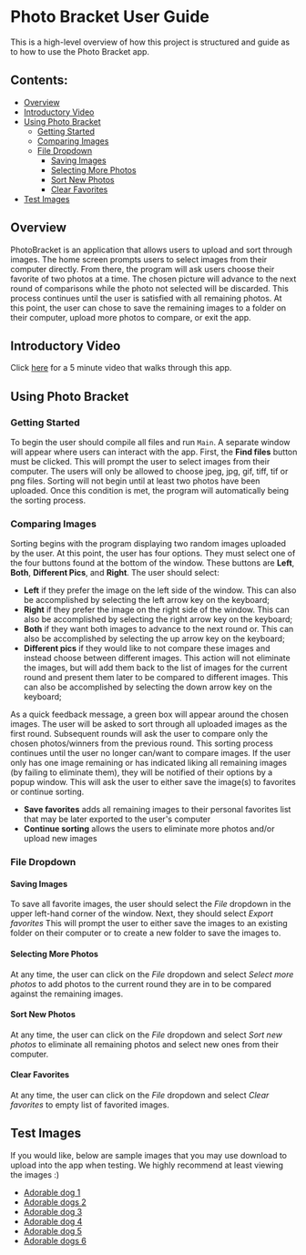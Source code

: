 # Photo Bracket User Guide

This is a high-level overview of how this project is structured and guide as to how to
use the Photo Bracket app.

## Contents:
* [Overview](#overview)
* [Introductory Video](#introductory-video)
* [Using Photo Bracket](#using-photo-bracket)
    * [Getting Started](#getting-started)
    * [Comparing Images](#comparing-images)
    * [File Dropdown](#file-dropdown)
      * [Saving Images](#saving-images)
      * [Selecting More Photos](#selecting-more-photos)
      * [Sort New Photos](#sort-new-photos)
      * [Clear Favorites](#clear-favorites)
* [Test Images](#test-images)

## Overview
PhotoBracket is an application that allows users to upload and sort through images. The home screen
prompts users to select images from their computer directly. From there, the program will ask
users choose their favorite of two photos at a time. The chosen picture will advance to the next
round of comparisons while the photo not selected will be discarded. This process continues
until the user is satisfied with all remaining photos. At this point, the user can chose to
save the remaining images to a folder on their computer, upload more photos to compare, or
exit the app.

## Introductory Video
Click [here](https://www.loom.com/share/83f109343bd84145b97ad81c72b39da0?sharedAppSource=team_library)
for a 5 minute video that walks through this app.

## Using Photo Bracket

### Getting Started
To begin the user should compile all files and run `Main`. A separate window will appear
where users can interact with the app. First, the **Find files** button must be clicked. This will
prompt the user to select images from their computer. The users will only be allowed to choose
jpeg, jpg, gif, tiff, tif or png files. Sorting will not begin until at least two photos have
been uploaded. Once this condition is met, the program will automatically being the sorting
process.

### Comparing Images
Sorting begins with the program displaying two random images uploaded by the user. At this point,
the user has four options. They must select one of the four buttons found at the bottom of the
window. These buttons are **Left**, **Both**, **Different Pics**, and **Right**. The user should
select:
* **Left** if they prefer the image on the left side of the window. This can also be accomplished
 by selecting the left arrow key on the keyboard;
* **Right** if they prefer the image on the right side of the window. This can also be accomplished
 by selecting the right arrow key on the keyboard;
* **Both** if they want both images to advance to the next round or.  This can also be accomplished
 by selecting the up arrow key on the keyboard;
* **Different pics** if they would like to not compare these images and instead choose between
 different images. This action will not eliminate the images, but will add them back to the list
 of images for the current round and present them later to be compared to different images. This can
 also be accomplished by selecting the down arrow key on the keyboard;

As a quick feedback message, a green box will appear around the chosen images. The user will be
asked to sort through all uploaded images as the first round. Subsequent rounds will ask the user
to compare only the chosen photos/winners from the previous round. This sorting process continues
until the user no longer can/want to compare images. If the user only has one image remaining or
has indicated liking all remaining images (by failing to eliminate them), they will be notified of
their options by a popup window. This will ask the user to either save the image(s) to favorites or
continue sorting.
* **Save favorites** adds all remaining images to their personal favorites list that may be later
exported to the user's computer
* **Continue sorting** allows the users to eliminate more photos and/or upload new images

### File Dropdown

#### Saving Images
To save all favorite images, the user should select the *File* dropdown in the upper left-hand
corner of the window. Next, they should select *Export favorites* This will prompt the user to
either save the images to an existing folder on their computer or to create a new folder to save
the images to.

#### Selecting More Photos
At any time, the user can click on the *File* dropdown and select *Select more photos* to add
photos to the current round they are in to be compared against the remaining images.

#### Sort New Photos
At any time, the user can click on the *File* dropdown and select *Sort new photos* to eliminate
all remaining photos and select new ones from their computer.

#### Clear Favorites
At any time, the user can click on the *File* dropdown and select *Clear favorites* to empty
 list of favorited images.

## Test Images
If you would like, below are sample images that you may use download to upload into the app when
 testing. We highly recommend at least viewing the images :)
* [Adorable dog 1](https://cf.ltkcdn.net/dogs/images/orig/206270-1600x1067-Christmas-puppy.jpg)
* [Adorable dogs 2](https://i5.walmartimages.com/asr/83977e3f-18bc-4239-8ec3-dcbf2f4b222d_1.0ed5daec862d4564bf7fd4334ff88bb2.jpeg)
* [Adorable dog 3](https://dogtime.com/assets/uploads/2017/12/christmas-safety-tips-dogs-2-1280x720.jpg)
* [Adorable dog 4](https://www.rover.com/blog/wp-content/uploads/2016/12/christmas-pitbull-668x540.jpg)
* [Adorable dog 5](https://curiocity.com/toronto/wp-content/uploads/2020/11/xmasdog.jpg)
* [Adorable dogs 6](https://grandhavenpetresort.com.au/wp-content/uploads/Dogs-Puppy-cats-Animals-Christmas-Photos-Images.jpg)
